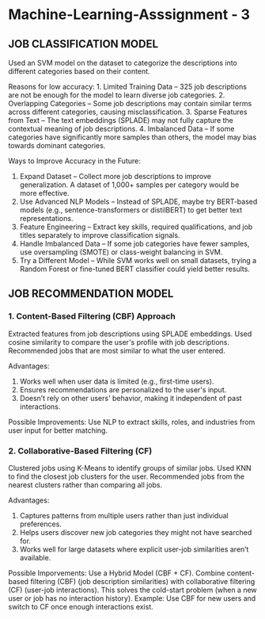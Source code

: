 # Machine-Learning-Asssignment - 3

## JOB CLASSIFICATION MODEL
Used an SVM model on the dataset to categorize the descriptions into different categories based on their content.

Reasons for low accuracy:
1️. Limited Training Data – 325 job descriptions are not be enough for the model to learn diverse job categories.
2️. Overlapping Categories – Some job descriptions may contain similar terms across different categories, causing misclassification.
3️. Sparse Features from Text – The text embeddings (SPLADE) may not fully capture the contextual meaning of job descriptions.
4️. Imbalanced Data – If some categories have significantly more samples than others, the model may bias towards dominant categories.

Ways to Improve Accuracy in the Future:
1. Expand Dataset – Collect more job descriptions to improve generalization. A dataset of 1,000+ samples per category would be more effective.
2. Use Advanced NLP Models – Instead of SPLADE, maybe try BERT-based models (e.g., sentence-transformers or distilBERT) to get better text representations.
3. Feature Engineering – Extract key skills, required qualifications, and job titles separately to improve classification signals.
4. Handle Imbalanced Data – If some job categories have fewer samples, use oversampling (SMOTE) or class-weight balancing in SVM.
5. Try a Different Model – While SVM works well on small datasets, trying a Random Forest or fine-tuned BERT classifier could yield better results.

## JOB RECOMMENDATION MODEL
### 1️. Content-Based Filtering (CBF) Approach
Extracted features from job descriptions using SPLADE embeddings.
Used cosine similarity to compare the user's profile with job descriptions.
Recommended jobs that are most similar to what the user entered.

Advantages:
1. Works well when user data is limited (e.g., first-time users).
2. Ensures recommendations are personalized to the user's input.
3. Doesn’t rely on other users' behavior, making it independent of past interactions.

Possible Improvements: Use NLP to extract skills, roles, and industries from user input for better matching.

### 2. Collaborative-Based Filtering (CF)
Clustered jobs using K-Means to identify groups of similar jobs.
Used KNN to find the closest job clusters for the user.
Recommended jobs from the nearest clusters rather than comparing all jobs.

Advantages:
1. Captures patterns from multiple users rather than just individual preferences.
2. Helps users discover new job categories they might not have searched for.
3. Works well for large datasets where explicit user-job similarities aren’t available.

Possible Imporvements: 
Use a Hybrid Model (CBF + CF). Combine content-based filtering (CBF) (job description similarities) with collaborative filtering (CF) (user-job interactions). This solves the cold-start problem (when a new user or job has no interaction history).
Example: Use CBF for new users and switch to CF once enough interactions exist.









